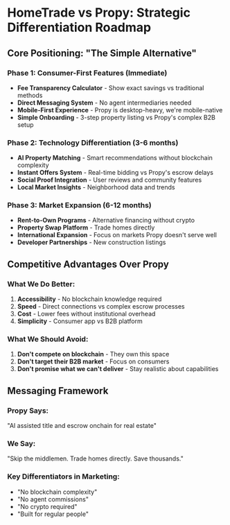 # HomeTrade vs Propy: Strategic Differentiation Roadmap

## Core Positioning: "The Simple Alternative"

### Phase 1: Consumer-First Features (Immediate)
- **Fee Transparency Calculator** - Show exact savings vs traditional methods
- **Direct Messaging System** - No agent intermediaries needed
- **Mobile-First Experience** - Propy is desktop-heavy, we're mobile-native
- **Simple Onboarding** - 3-step property listing vs Propy's complex B2B setup

### Phase 2: Technology Differentiation (3-6 months)
- **AI Property Matching** - Smart recommendations without blockchain complexity
- **Instant Offers System** - Real-time bidding vs Propy's escrow delays
- **Social Proof Integration** - User reviews and community features
- **Local Market Insights** - Neighborhood data and trends

### Phase 3: Market Expansion (6-12 months)
- **Rent-to-Own Programs** - Alternative financing without crypto
- **Property Swap Platform** - Trade homes directly
- **International Expansion** - Focus on markets Propy doesn't serve well
- **Developer Partnerships** - New construction listings

## Competitive Advantages Over Propy

### What We Do Better:
1. **Accessibility** - No blockchain knowledge required
2. **Speed** - Direct connections vs complex escrow processes
3. **Cost** - Lower fees without institutional overhead
4. **Simplicity** - Consumer app vs B2B platform

### What We Should Avoid:
1. **Don't compete on blockchain** - They own this space
2. **Don't target their B2B market** - Focus on consumers
3. **Don't promise what we can't deliver** - Stay realistic about capabilities

## Messaging Framework

### Propy Says:
"AI assisted title and escrow onchain for real estate"

### We Say:
"Skip the middlemen. Trade homes directly. Save thousands."

### Key Differentiators in Marketing:
- "No blockchain complexity"
- "No agent commissions" 
- "No crypto required"
- "Built for regular people"